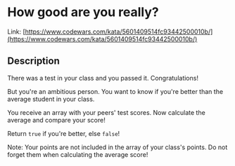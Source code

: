 # How good are you really?

Link: [https://www.codewars.com/kata/5601409514fc93442500010b/](https://www.codewars.com/kata/5601409514fc93442500010b/)

## Description

There was a test in your class and you passed it. Congratulations!

But you're an ambitious person. You want to know if you're better than the average student in your class.

You receive an array with your peers' test scores. Now calculate the average and compare your score!

Return `true` if you're better, else `false`!

Note: Your points are not included in the array of your class's points. Do not forget them when calculating the average score!
